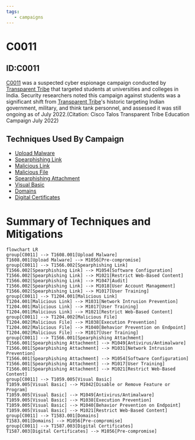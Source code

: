 ```yaml
---
tags:
   - campaigns
---
```

# C0011
## ID:C0011
[C0011](/mitre/campaigns/C0011) was a suspected cyber espionage campaign conducted by [Transparent Tribe](/mitre/groups/G0134) that targeted students at universities and colleges in India. Security researchers noted this campaign against students was a significant shift from [Transparent Tribe](/mitre/groups/G0134)'s historic targeting Indian government, military, and think tank personnel, and assessed it was still ongoing as of July 2022.(Citation: Cisco Talos Transparent Tribe Education Campaign July 2022) 
## Techniques Used By Campaign
* [Upload Malware](/mitre/techniques/T1608/001)
* [Spearphishing Link](/mitre/techniques/T1566/002)
* [Malicious Link](/mitre/techniques/T1204/001)
* [Malicious File](/mitre/techniques/T1204/002)
* [Spearphishing Attachment](/mitre/techniques/T1566/001)
* [Visual Basic](/mitre/techniques/T1059/005)
* [Domains](/mitre/techniques/T1583/001)
* [Digital Certificates](/mitre/techniques/T1587/003)

# Summary of Techniques and Mitigations
```mermaid
flowchart LR
group[C0011] --> T1608.001[Upload Malware]
T1608.001[Upload Malware] --> M1056[Pre-compromise]
group[C0011] --> T1566.002[Spearphishing Link]
T1566.002[Spearphishing Link] --> M1054[Software Configuration]
T1566.002[Spearphishing Link] --> M1021[Restrict Web-Based Content]
T1566.002[Spearphishing Link] --> M1047[Audit]
T1566.002[Spearphishing Link] --> M1018[User Account Management]
T1566.002[Spearphishing Link] --> M1017[User Training]
group[C0011] --> T1204.001[Malicious Link]
T1204.001[Malicious Link] --> M1031[Network Intrusion Prevention]
T1204.001[Malicious Link] --> M1017[User Training]
T1204.001[Malicious Link] --> M1021[Restrict Web-Based Content]
group[C0011] --> T1204.002[Malicious File]
T1204.002[Malicious File] --> M1038[Execution Prevention]
T1204.002[Malicious File] --> M1040[Behavior Prevention on Endpoint]
T1204.002[Malicious File] --> M1017[User Training]
group[C0011] --> T1566.001[Spearphishing Attachment]
T1566.001[Spearphishing Attachment] --> M1049[Antivirus/Antimalware]
T1566.001[Spearphishing Attachment] --> M1031[Network Intrusion Prevention]
T1566.001[Spearphishing Attachment] --> M1054[Software Configuration]
T1566.001[Spearphishing Attachment] --> M1017[User Training]
T1566.001[Spearphishing Attachment] --> M1021[Restrict Web-Based Content]
group[C0011] --> T1059.005[Visual Basic]
T1059.005[Visual Basic] --> M1042[Disable or Remove Feature or Program]
T1059.005[Visual Basic] --> M1049[Antivirus/Antimalware]
T1059.005[Visual Basic] --> M1038[Execution Prevention]
T1059.005[Visual Basic] --> M1040[Behavior Prevention on Endpoint]
T1059.005[Visual Basic] --> M1021[Restrict Web-Based Content]
group[C0011] --> T1583.001[Domains]
T1583.001[Domains] --> M1056[Pre-compromise]
group[C0011] --> T1587.003[Digital Certificates]
T1587.003[Digital Certificates] --> M1056[Pre-compromise]
```